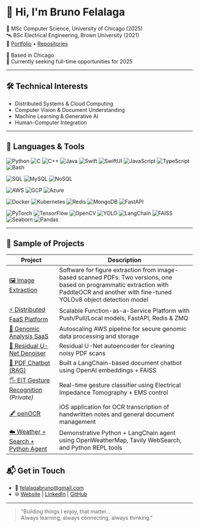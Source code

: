 # 👋 Hi, I'm Bruno Felalaga

🚀 MSc Computer Science, University of Chicago (2025)  
🛰️ BSc Electrical Engineering, Brown University (2021)  
📂 [Portfolio](http://brunofelalaga.github.io) • [Repositories](https://github.com/BrunoFelalaga?tab=repositories)  

📍 Based in Chicago<br>
💼 Currently seeking full-time opportunities for 2025
<!-- | Open to SWE, ML, or CV roles | [Portfolio](http://brunofelalaga.github.io)   -->


---

## 🛠️ Technical Interests
- Distributed Systems & Cloud Computing
- Computer Vision & Document Understanding
- Machine Learning & Generative AI
- Human-Computer Integration

---
<!-- 
## 🔧 Tools & Technologies
**Languages:** Python, C++, Java, Swift, JavaScript, Bash, SQL/NoSQL  
**Frameworks:** PyTorch, TensorFlow, OpenCV, LangChain, MediaPipe, YOLO, FastAPI  
**DevOps & Cloud:** Docker, Kubernetes, AWS/GCP/Azure, Redis, ZMQ, CI/CD  
**Other:** FAISS, Optuna, PaddleOCR, Tesseract, CUDA, MATLAB -->

## 🧰 Languages & Tools

![Python](https://img.shields.io/badge/Python-3776AB?style=for-the-badge&logo=python&logoColor=white)
![C](https://img.shields.io/badge/C-00599C?style=for-the-badge&logo=c&logoColor=white)
![C++](https://img.shields.io/badge/C++-00599C?style=for-the-badge&logo=cplusplus&logoColor=white)
![Java](https://img.shields.io/badge/Java-007396?style=for-the-badge&logo=java&logoColor=white)
![Swift](https://img.shields.io/badge/Swift-FA7343?style=for-the-badge&logo=swift&logoColor=white)
![SwiftUI](https://img.shields.io/badge/SwiftUI-FA7343?style=for-the-badge&logo=swift&logoColor=white)
![JavaScript](https://img.shields.io/badge/JavaScript-F7DF1E?style=for-the-badge&logo=javascript&logoColor=black)
![TypeScript](https://img.shields.io/badge/TypeScript-3178C6?style=for-the-badge&logo=typescript&logoColor=white)
![Bash](https://img.shields.io/badge/Bash-121011?style=for-the-badge&logo=gnu-bash&logoColor=white)<br>

![SQL](https://img.shields.io/badge/SQL-336791?style=for-the-badge&logo=postgresql&logoColor=white)
![MySQL](https://img.shields.io/badge/MySQL-4479A1?style=for-the-badge&logo=mysql&logoColor=white)
![NoSQL](https://img.shields.io/badge/NoSQL-005C5F?style=for-the-badge&logo=mongodb&logoColor=white)




![AWS](https://img.shields.io/badge/AWS-FF9900?style=for-the-badge&logo=amazon-aws&logoColor=white)
![GCP](https://img.shields.io/badge/GCP-4285F4?style=for-the-badge&logo=google-cloud&logoColor=white)
![Azure](https://img.shields.io/badge/Azure-0078D4?style=for-the-badge&logo=microsoft-azure&logoColor=white)



![Docker](https://img.shields.io/badge/Docker-2496ED?style=for-the-badge&logo=docker&logoColor=white)
![Kubernetes](https://img.shields.io/badge/Kubernetes-326CE5?style=for-the-badge&logo=kubernetes&logoColor=white)
![Redis](https://img.shields.io/badge/Redis-DC382D?style=for-the-badge&logo=redis&logoColor=white)
![MongoDB](https://img.shields.io/badge/MongoDB-47A248?style=for-the-badge&logo=mongodb&logoColor=white)
![FastAPI](https://img.shields.io/badge/FastAPI-009688?style=for-the-badge&logo=fastapi&logoColor=white)



![PyTorch](https://img.shields.io/badge/PyTorch-EE4C2C?style=for-the-badge&logo=pytorch&logoColor=white)
![TensorFlow](https://img.shields.io/badge/TensorFlow-FF6F00?style=for-the-badge&logo=tensorflow&logoColor=white)
![OpenCV](https://img.shields.io/badge/OpenCV-5C3EE8?style=for-the-badge&logo=opencv&logoColor=white)
![YOLO](https://img.shields.io/badge/YOLO-FF0000?style=for-the-badge&logo=openCV&logoColor=white)
![LangChain](https://img.shields.io/badge/LangChain-000000?style=for-the-badge&logo=openai&logoColor=white)
![FAISS](https://img.shields.io/badge/FAISS-333333?style=for-the-badge&logo=apache&logoColor=white)
![Seaborn](https://img.shields.io/badge/Seaborn-3776AB?style=for-the-badge&logo=python&logoColor=white)
![Pandas](https://img.shields.io/badge/Pandas-150458?style=for-the-badge&logo=pandas&logoColor=white)



---

## 💼 Sample of Projects
| Project | Description |
|--------|-------------|
| [🖼️ Image Extraction](https://github.com/acguerr1/PicAxe/tree/picaxe_paddleocr) | Software for figure extraction from image-based scanned PDFs. Two versions, one based on programmatic extraction with PaddleOCR and another with fine-tuned YOLOv8 object detection model  | 
| [⚡ Distributed FaaS Platform](https://github.com/BrunoFelalaga/Distributed-Function-As-A-Service-Platform) | Scalable Function-as-a-Service Platform with Push/Pull/Local models, FastAPI, Redis & ZMQ |
| [🧬 Genomic Analysis SaaS](https://github.com/BrunoFelalaga/brunofelalaga.github.io/blob/test/Cloud-Based_Genomic_Analysis_Service.md) | Autoscaling AWS pipeline for secure genomic data processing and storage |
| [🧹 Residual U-Net Denoiser](https://github.com/BrunoFelalaga/Residual_UNET_AutoEncoder_for_Denoising_PDF_Scan_Images) | Residual U-Net autoencoder for cleaning noisy PDF scans |
| [📄 PDF Chatbot (RAG)](https://github.com/BrunoFelalaga/RAG_PDF_Chatbot) | Built a LangChain-based document chatbot using OpenAI embeddings + FAISS |
| [🖐️ EIT Gesture Recognition](https://github.com/BrunoFelalaga) *(Private)* | Real-time gesture classifier using Electrical Impedance Tomography + EMS control |
| [🖋️ penOCR](https://github.com/BrunoFelalaga/penOCR) | iOS application for OCR transcription of handwritten notes and general document management |
| [☁️ Weather + Search + Python Agent](https://github.com/BrunoFelalaga/weather_search_and_python_tooled_agent) | Demonstrative Python + LangChain agent using OpenWeatherMap, Tavily WebSearch, and Python REPL tools |

<!-- ---

## 🌍 Community & Leadership
- 🎓 Founder: Solar-powered Library & IT Center (Ghana) — helped 6,000+ students with basic educational resources
- 🧪 Research: Medical Imaging @ Lee Biomed-Optics Lab Brown University
- 🛰️ Attitude Dynamics @ Brown Space Engineering (NASA ELANA)
- 👨🏽‍🏫 Teaching: Algorithms TA @ UChicago, Chem TA @ Brown, TeachTeam Mentor

--- -->

## 📬 Get in Touch
- 📧 [felalagabruno@gmail.com](mailto:brunofelalaga@uchicago.edu)  
- 🌐 [Website](http://brunofelalaga.github.io) | [LinkedIn](https://www.linkedin.com/in/bruno-felalaga) | [GitHub](https://github.com/BrunoFelalaga)

---

> "Building things I enjoy, that matter... \
   Always learning, always connecting, always thinking."
